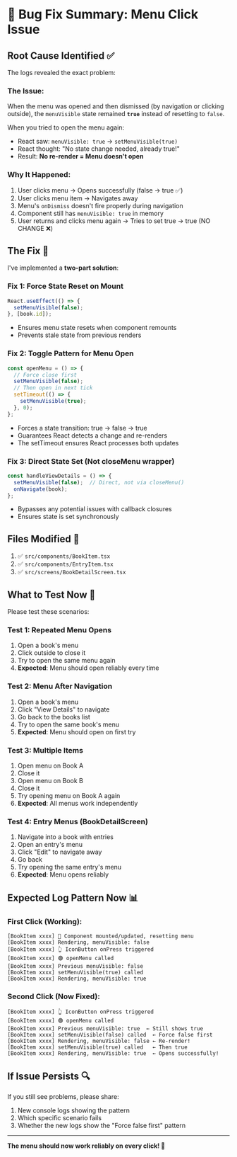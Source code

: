 # 🐛 Bug Fix Summary: Menu Click Issue

## Root Cause Identified ✅

The logs revealed the exact problem:

### The Issue:
When the menu was opened and then dismissed (by navigation or clicking outside), the `menuVisible` state remained **`true`** instead of resetting to `false`. 

When you tried to open the menu again:
- React saw: `menuVisible: true` → `setMenuVisible(true)` 
- React thought: "No state change needed, already true!"
- Result: **No re-render = Menu doesn't open**

### Why It Happened:
1. User clicks menu → Opens successfully (false → true ✅)
2. User clicks menu item → Navigates away
3. Menu's `onDismiss` doesn't fire properly during navigation
4. Component still has `menuVisible: true` in memory
5. User returns and clicks menu again → Tries to set true → true (NO CHANGE ❌)

## The Fix 🔧

I've implemented a **two-part solution**:

### Fix 1: Force State Reset on Mount
```javascript
React.useEffect(() => {
  setMenuVisible(false);
}, [book.id]);
```
- Ensures menu state resets when component remounts
- Prevents stale state from previous renders

### Fix 2: Toggle Pattern for Menu Open
```javascript
const openMenu = () => {
  // Force close first
  setMenuVisible(false);
  // Then open in next tick
  setTimeout(() => {
    setMenuVisible(true);
  }, 0);
};
```
- Forces a state transition: true → false → true
- Guarantees React detects a change and re-renders
- The setTimeout ensures React processes both updates

### Fix 3: Direct State Set (Not closeMenu wrapper)
```javascript
const handleViewDetails = () => {
  setMenuVisible(false);  // Direct, not via closeMenu()
  onNavigate(book);
};
```
- Bypasses any potential issues with callback closures
- Ensures state is set synchronously

## Files Modified 📝

1. ✅ `src/components/BookItem.tsx`
2. ✅ `src/components/EntryItem.tsx`
3. ✅ `src/screens/BookDetailScreen.tsx`

## What to Test Now 🧪

Please test these scenarios:

### Test 1: Repeated Menu Opens
1. Open a book's menu
2. Click outside to close it
3. Try to open the same menu again
4. **Expected**: Menu should open reliably every time

### Test 2: Menu After Navigation
1. Open a book's menu
2. Click "View Details" to navigate
3. Go back to the books list
4. Try to open the same book's menu
5. **Expected**: Menu should open on first try

### Test 3: Multiple Items
1. Open menu on Book A
2. Close it
3. Open menu on Book B
4. Close it
5. Try opening menu on Book A again
6. **Expected**: All menus work independently

### Test 4: Entry Menus (BookDetailScreen)
1. Navigate into a book with entries
2. Open an entry's menu
3. Click "Edit" to navigate away
4. Go back
5. Try opening the same entry's menu
6. **Expected**: Menu opens reliably

## Expected Log Pattern Now 📊

### First Click (Working):
```
[BookItem xxxx] 🔄 Component mounted/updated, resetting menu
[BookItem xxxx] Rendering, menuVisible: false
[BookItem xxxx] 👆 IconButton onPress triggered
[BookItem xxxx] 🟢 openMenu called
[BookItem xxxx] Previous menuVisible: false
[BookItem xxxx] setMenuVisible(true) called
[BookItem xxxx] Rendering, menuVisible: true
```

### Second Click (Now Fixed):
```
[BookItem xxxx] 👆 IconButton onPress triggered
[BookItem xxxx] 🟢 openMenu called
[BookItem xxxx] Previous menuVisible: true  ← Still shows true
[BookItem xxxx] setMenuVisible(false) called  ← Force false first
[BookItem xxxx] Rendering, menuVisible: false ← Re-render!
[BookItem xxxx] setMenuVisible(true) called   ← Then true
[BookItem xxxx] Rendering, menuVisible: true  ← Opens successfully!
```

## If Issue Persists 🔍

If you still see problems, please share:
1. New console logs showing the pattern
2. Which specific scenario fails
3. Whether the new logs show the "Force false first" pattern

---

**The menu should now work reliably on every click! 🎉**
